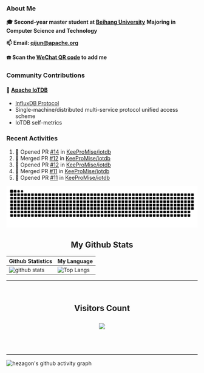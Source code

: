 ### About Me

**🎓 Second-year master student at [Beihang University](https://www.buaa.edu.cn/)** **Majoring in Computer Science and Technology**

**📫 Email: qijun@apache.org**

**☎️ Scan the [WeChat QR code](https://github.com/jun0315/jun0315/issues/1) to add me**

### Community Contributions

#### 🚀 [Apache IoTDB](https://github.com/apache/iotdb/pulls?q=+is%3Apr+author%3Ajun0315)

- [InfluxDB Protocol](https://iotdb.apache.org/zh/UserGuide/Master/API/InfluxDB-Protocol.html)
- Single-machine/distributed multi-service protocol unified access scheme
- IoTDB self-metrics


### Recent Activities
<!--START_SECTION:activity-->
1. 💪 Opened PR [#14](https://github.com/KeeProMise/iotdb/pull/14) in [KeeProMise/iotdb](https://github.com/KeeProMise/iotdb)
2. 🎉 Merged PR [#12](https://github.com/KeeProMise/iotdb/pull/12) in [KeeProMise/iotdb](https://github.com/KeeProMise/iotdb)
3. 💪 Opened PR [#12](https://github.com/KeeProMise/iotdb/pull/12) in [KeeProMise/iotdb](https://github.com/KeeProMise/iotdb)
4. 🎉 Merged PR [#11](https://github.com/KeeProMise/iotdb/pull/11) in [KeeProMise/iotdb](https://github.com/KeeProMise/iotdb)
5. 💪 Opened PR [#11](https://github.com/KeeProMise/iotdb/pull/11) in [KeeProMise/iotdb](https://github.com/KeeProMise/iotdb)
<!--END_SECTION:activity-->

![github contribution grid snake animation](https://raw.githubusercontent.com/jun0315/jun0315/output/github-contribution-grid-snake.svg)

<!-- START NEW SECTION -->
<p align="center">
 <h2 align="center">My Github Stats</h2>

| Github Statistics                                                                                           | My Language                                                                                                                 |
| ----------------------------------------------------------------------------------------------------------- | --------------------------------------------------------------------------------------------------------------------------- |
| ![github stats](https://github-readme-stats.vercel.app/api?username=jun0315&theme=dark&show_icons=true) | ![Top Langs](https://github-readme-stats.vercel.app/api/top-langs/?username=jun0315&hide=TeX&layout=compact&theme=dark) |

<hr>

<div align="center">
<br><h2 align="centre"><b>Visitors Count</b></p>  
<p align="center"><img align="center" src="https://profile-counter.glitch.me/{jun0315}/count.svg" /></p> 
<br></div>

<hr>

![hezagon's github activity graph](https://activity-graph.herokuapp.com/graph?username=jun0315&theme=react-dark)

